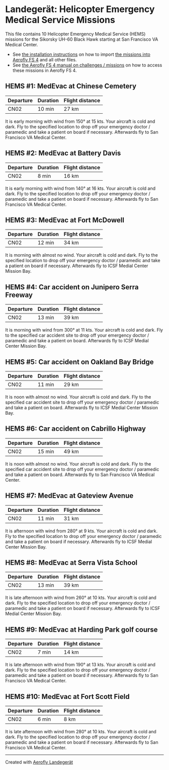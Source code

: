 # Landegerät: Helicopter Emergency Medical Service Missions

This file contains 10 Helicopter Emergency Medical Service (HEMS) missions for the Sikorsky UH-60 Black Hawk starting at San Francisco VA Medical Center.

- See [the installation instructions](https://fboes.github.io/aerofly-missions/docs/generic-installation.html) on how to import [the missions into Aerofly FS 4](missions/custom_missions_user.tmc) and all other files.
- See [the Aerofly FS 4 manual on challenges / missions](https://www.aerofly.com/tutorials/missions/) on how to access these missions in Aerofly FS 4.

## HEMS #1: MedEvac at Chinese Cemetery

| Departure | Duration | Flight distance |
| --------- | -------- | --------------- |
| CN02      | 10 min   | 27 km           |

It is early morning with wind from 150° at 15 kts. Your aircraft is cold and dark.
Fly to the specified location to drop off your emergency doctor / paramedic and take a patient on board if necessary. Afterwards fly to San Francisco VA Medical Center.

## HEMS #2: MedEvac at Battery Davis

| Departure | Duration | Flight distance |
| --------- | -------- | --------------- |
| CN02      | 8 min    | 16 km           |

It is early morning with wind from 140° at 16 kts. Your aircraft is cold and dark.
Fly to the specified location to drop off your emergency doctor / paramedic and take a patient on board if necessary. Afterwards fly to San Francisco VA Medical Center.

## HEMS #3: MedEvac at Fort McDowell

| Departure | Duration | Flight distance |
| --------- | -------- | --------------- |
| CN02      | 12 min   | 34 km           |

It is morning with almost no wind. Your aircraft is cold and dark.
Fly to the specified location to drop off your emergency doctor / paramedic and take a patient on board if necessary. Afterwards fly to ICSF Medial Center Mission Bay.

## HEMS #4: Car accident on Junipero Serra Freeway

| Departure | Duration | Flight distance |
| --------- | -------- | --------------- |
| CN02      | 13 min   | 39 km           |

It is morning with wind from 300° at 11 kts. Your aircraft is cold and dark.
Fly to the specified car accident site to drop off your emergency doctor / paramedic and take a patient on board. Afterwards fly to ICSF Medial Center Mission Bay.

## HEMS #5: Car accident on Oakland Bay Bridge

| Departure | Duration | Flight distance |
| --------- | -------- | --------------- |
| CN02      | 11 min   | 29 km           |

It is noon with almost no wind. Your aircraft is cold and dark.
Fly to the specified car accident site to drop off your emergency doctor / paramedic and take a patient on board. Afterwards fly to ICSF Medial Center Mission Bay.

## HEMS #6: Car accident on Cabrillo Highway

| Departure | Duration | Flight distance |
| --------- | -------- | --------------- |
| CN02      | 15 min   | 49 km           |

It is noon with almost no wind. Your aircraft is cold and dark.
Fly to the specified car accident site to drop off your emergency doctor / paramedic and take a patient on board. Afterwards fly to San Francisco VA Medical Center.

## HEMS #7: MedEvac at Gateview Avenue

| Departure | Duration | Flight distance |
| --------- | -------- | --------------- |
| CN02      | 11 min   | 31 km           |

It is afternoon with wind from 280° at 9 kts. Your aircraft is cold and dark.
Fly to the specified location to drop off your emergency doctor / paramedic and take a patient on board if necessary. Afterwards fly to ICSF Medial Center Mission Bay.

## HEMS #8: MedEvac at Serra Vista School

| Departure | Duration | Flight distance |
| --------- | -------- | --------------- |
| CN02      | 13 min   | 39 km           |

It is late afternoon with wind from 260° at 10 kts. Your aircraft is cold and dark.
Fly to the specified location to drop off your emergency doctor / paramedic and take a patient on board if necessary. Afterwards fly to ICSF Medial Center Mission Bay.

## HEMS #9: MedEvac at Harding Park golf course

| Departure | Duration | Flight distance |
| --------- | -------- | --------------- |
| CN02      | 7 min    | 14 km           |

It is late afternoon with wind from 190° at 13 kts. Your aircraft is cold and dark.
Fly to the specified location to drop off your emergency doctor / paramedic and take a patient on board if necessary. Afterwards fly to San Francisco VA Medical Center.

## HEMS #10: MedEvac at Fort Scott Field

| Departure | Duration | Flight distance |
| --------- | -------- | --------------- |
| CN02      | 6 min    | 8 km            |

It is late afternoon with wind from 280° at 10 kts. Your aircraft is cold and dark.
Fly to the specified location to drop off your emergency doctor / paramedic and take a patient on board if necessary. Afterwards fly to San Francisco VA Medical Center.

---

Created with [Aerofly Landegerät](https://github.com/fboes/aerofly-patterns)

